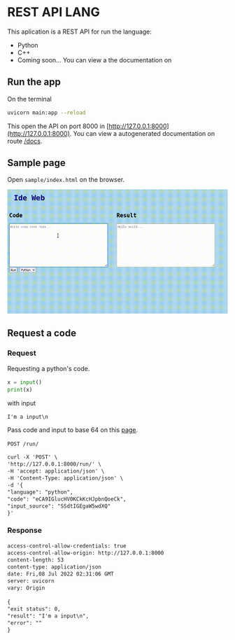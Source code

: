 # REST API LANG
This aplication is a REST API for run the language:
- Python
- C++
- Coming soon...
You can view a the documentation on 

## Run the app
On the terminal
```bash
uvicorn main:app --reload
```
This open the API on port 8000 in [http://127.0.0.1:8000](http://127.0.0.1:8000). You can view a autogenerated documentation on route [/docs](http://127.0.0.1:8000/docs).

## Sample page
Open `sample/index.html` on the browser.

![Sample Page](sample_page.gif)

## Request a code

### Request
Requesting a python's code.
```python
x = input()
print(x)
```
with input
```
I'm a input\n
```
Pass code and input to base 64 on this [page](https://www.base64decode.org/).

`POST /run/`

    curl -X 'POST' \
    'http://127.0.0.1:8000/run/' \
    -H 'accept: application/json' \
    -H 'Content-Type: application/json' \
    -d '{
    "language": "python",
    "code": "eCA9IGlucHV0KCkKcHJpbnQoeCk",
    "input_source": "SSdtIGEgaW5wdXQ"
    }'

### Response

    access-control-allow-credentials: true  
    access-control-allow-origin: http://127.0.0.1:8000  
    content-length: 53  
    content-type: application/json  
    date: Fri,08 Jul 2022 02:31:06 GMT  
    server: uvicorn  
    vary: Origin 

    {
    "exit status": 0,
    "result": "I'm a input\n",
    "error": ""
    }
